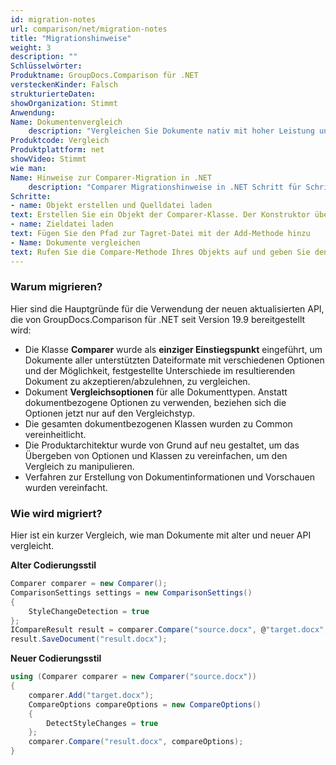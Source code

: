 ```yaml
---
id: migration-notes
url: comparison/net/migration-notes
title: "Migrationshinweise"
weight: 3
description: ""
Schlüsselwörter:
Produktname: GroupDocs.Comparison für .NET
versteckenKinder: Falsch
strukturierteDaten:
showOrganization: Stimmt
Anwendung:
Name: Dokumentenvergleich
    description: "Vergleichen Sie Dokumente nativ mit hoher Leistung unter Verwendung der C#-Sprache und GroupDocs.Comparison für .NET"
Produktcode: Vergleich
Produktplattform: net
showVideo: Stimmt
wie man:
Name: Hinweise zur Comparer-Migration in .NET
    description: "Comparer Migrationshinweise in .NET Schritt für Schritt"
Schritte:
- name: Objekt erstellen und Quelldatei laden
text: Erstellen Sie ein Objekt der Comparer-Klasse. Der Konstruktor übernimmt den Pfadparameter der Quelldatei. Sie können je nach Ihren Anforderungen einen absoluten oder relativen Dateipfad angeben.
- name: Zieldatei laden
text: Fügen Sie den Pfad zur Tagret-Datei mit der Add-Methode hinzu
- Name: Dokumente vergleichen
text: Rufen Sie die Compare-Methode Ihres Objekts auf und geben Sie den resultierenden Dateipfadparameter ein.
---
```

### Warum migrieren?

  

Hier sind die Hauptgründe für die Verwendung der neuen aktualisierten API, die von GroupDocs.Comparison für .NET seit Version 19.9 bereitgestellt wird:

* Die Klasse **Comparer** wurde als **einziger Einstiegspunkt** eingeführt, um Dokumente aller unterstützten Dateiformate mit verschiedenen Optionen und der Möglichkeit, festgestellte Unterschiede im resultierenden Dokument zu akzeptieren/abzulehnen, zu vergleichen.
* Dokument **Vergleichsoptionen** für alle Dokumenttypen. Anstatt dokumentbezogene Optionen zu verwenden, beziehen sich die Optionen jetzt nur auf den Vergleichstyp.
* Die gesamten dokumentbezogenen Klassen wurden zu Common vereinheitlicht.
* Die Produktarchitektur wurde von Grund auf neu gestaltet, um das Übergeben von Optionen und Klassen zu vereinfachen, um den Vergleich zu manipulieren.
* Verfahren zur Erstellung von Dokumentinformationen und Vorschauen wurden vereinfacht.

      



    



### Wie wird migriert?

Hier ist ein kurzer Vergleich, wie man Dokumente mit alter und neuer API vergleicht.


**Alter Codierungsstil**

```csharp
Comparer comparer = new Comparer();
ComparisonSettings settings = new ComparisonSettings() 
{ 
	StyleChangeDetection = true
};
ICompareResult result = comparer.Compare("source.docx", @"target.docx", settings);
result.SaveDocument("result.docx");
```

**Neuer Codierungsstil**

```csharp
using (Comparer comparer = new Comparer("source.docx"))
{
    comparer.Add("target.docx");
    CompareOptions compareOptions = new CompareOptions()
    {
        DetectStyleChanges = true
    };
	comparer.Compare("result.docx", compareOptions);
}
```

